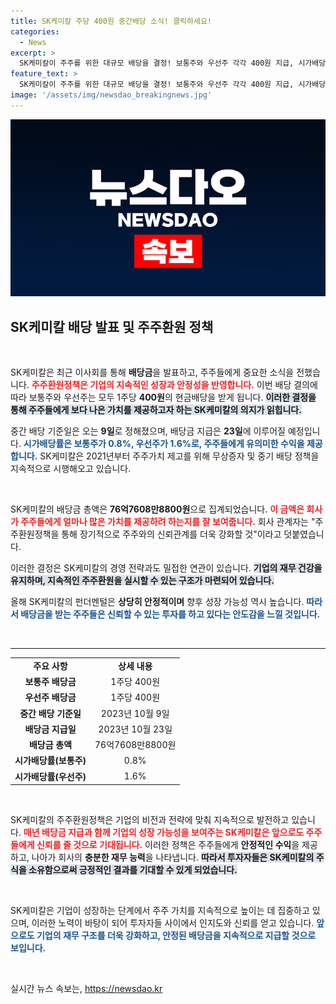 ```yaml
---
title: SK케미칼 주당 400원 중간배당 소식! 클릭하세요!
categories:
  - News
excerpt: >
  SK케미칼이 주주를 위한 대규모 배당을 결정! 보통주와 우선주 각각 400원 지급, 시가배당률 0.8%와 1.6%로 주목! 주주환원정책 지속 강화 중.
feature_text: >
  SK케미칼이 주주를 위한 대규모 배당을 결정! 보통주와 우선주 각각 400원 지급, 시가배당률 0.8%와 1.6%로 주목! 주주환원정책 지속 강화 중.
image: '/assets/img/newsdao_breakingnews.jpg'
---
```


<p><img src="/assets/img/newsdao_breakingnews.jpg" alt="flaretime 속보" /></p>

<h2 data-ke-size="size26">SK케미칼 배당 발표 및 주주환원 정책</h2>

<p data-ke-size="size16">&nbsp;</p>

<p>SK케미칼은 최근 이사회를 통해 <strong>배당금</strong>을 발표하고, 주주들에게 중요한 소식을 전했습니다. <b><span style="color: #ee2323;">주주환원정책은 기업의 지속적인 성장과 안정성을 반영합니다.</span></b> 이번 배당 결의에 따라 보통주와 우선주는 모두 1주당 <strong>400원</strong>의 현금배당을 받게 됩니다. <b><span style="background-color: #21538527;">이러한 결정을 통해 주주들에게 보다 나은 가치를 제공하고자 하는 SK케미칼의 의지가 읽힙니다.</span></b> </p>

<p>중간 배당 기준일은 오는 <strong>9일</strong>로 정해졌으며, 배당금 지급은 <strong>23일</strong>에 이루어질 예정입니다. <b><span style="color: #1a5490;">시가배당률은 보통주가 0.8%, 우선주가 1.6%로, 주주들에게 유의미한 수익을 제공합니다.</span></b> SK케미칼은 2021년부터 주주가치 제고를 위해 무상증자 및 중기 배당 정책을 지속적으로 시행해오고 있습니다.</p>

<p data-ke-size="size16">&nbsp;</p>

<p>SK케미칼의 배당금 총액은 <strong>76억7608만8800원</strong>으로 집계되었습니다. <b><span style="color: #ee2323;">이 금액은 회사가 주주들에게 얼마나 많은 가치를 제공하려 하는지를 잘 보여줍니다.</span></b> 회사 관계자는 "주주환원정책을 통해 장기적으로 주주와의 신뢰관계를 더욱 강화할 것"이라고 덧붙였습니다. </p>

<p>이러한 결정은 SK케미칼의 경영 전략과도 밀접한 연관이 있습니다. <b><span style="background-color: #21538527;">기업의 재무 건강을 유지하며, 지속적인 주주환원을 실시할 수 있는 구조가 마련되어 있습니다.</span></b> </p>

<p>올해 SK케미칼의 펀더멘털은 <strong>상당히 안정적이며</strong> 향후 성장 가능성 역시 높습니다. <b><span style="color: #1a5490;">따라서 배당금을 받는 주주들은 신뢰할 수 있는 투자를 하고 있다는 안도감을 느낄 것입니다.</span></b> </p>

<p data-ke-size="size16">&nbsp;</p>

<hr />

<table>
    <tr>
        <td style="text-align: center; height: 17px;"><b>주요 사항</b></td>
        <td style="text-align: center; height: 17px;"><b>상세 내용</b></td>
    </tr>
    <tr>
        <td style="text-align: center; height: 17px;"><b>보통주 배당금</b></td>
        <td style="text-align: center; height: 17px;">1주당 400원</td>
    </tr>
    <tr>
        <td style="text-align: center; height: 17px;"><b>우선주 배당금</b></td>
        <td style="text-align: center; height: 17px;">1주당 400원</td>
    </tr>
    <tr>
        <td style="text-align: center; height: 17px;"><b>중간 배당 기준일</b></td>
        <td style="text-align: center; height: 17px;">2023년 10월 9일</td>
    </tr>
    <tr>
        <td style="text-align: center; height: 17px;"><b>배당금 지급일</b></td>
        <td style="text-align: center; height: 17px;">2023년 10월 23일</td>
    </tr>
    <tr>
        <td style="text-align: center; height: 17px;"><b>배당금 총액</b></td>
        <td style="text-align: center; height: 17px;">76억7608만8800원</td>
    </tr>
    <tr>
        <td style="text-align: center; height: 17px;"><b>시가배당률(보통주)</b></td>
        <td style="text-align: center; height: 17px;">0.8%</td>
    </tr>
    <tr>
        <td style="text-align: center; height: 17px;"><b>시가배당률(우선주)</b></td>
        <td style="text-align: center; height: 17px;">1.6%</td>
    </tr>
</table>

<p data-ke-size="size16">&nbsp;</p>

<p>SK케미칼의 주주환원정책은 기업의 비전과 전략에 맞춰 지속적으로 발전하고 있습니다. <b><span style="color: #ee2323;">매년 배당금 지급과 함께 기업의 성장 가능성을 보여주는 SK케미칼은 앞으로도 주주들에게 신뢰를 줄 것으로 기대됩니다.</span></b> 이러한 정책은 주주들에게 <strong>안정적인 수익</strong>을 제공하고, 나아가 회사의 <strong>충분한 재무 능력</strong>을 나타냅니다. <b><span style="background-color: #21538527;">따라서 투자자들은 SK케미칼의 주식을 소유함으로써 긍정적인 결과를 기대할 수 있게 되었습니다.</span></b></p>

<p data-ke-size="size16">&nbsp;</p>

<p>SK케미칼은 기업이 성장하는 단계에서 주주 가치를 지속적으로 높이는 데 집중하고 있으며, 이러한 노력이 바탕이 되어 투자자들 사이에서 인지도와 신뢰를 얻고 있습니다. <b><span style="color: #1a5490;">앞으로도 기업의 재무 구조를 더욱 강화하고, 안정된 배당금을 지속적으로 지급할 것으로 보입니다.</span></b> </p>

<p data-ke-size="size16">&nbsp;</p>
실시간 뉴스 속보는, <a href="https://newsdao.kr" rel="dofollow">https://newsdao.kr</a>


